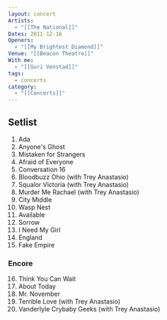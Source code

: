 ```yaml
---
layout: concert
Artists:
  - "[[The National]]"
Dates: 2011-12-16
Openers:
  - "[[My Brightest Diamond]]"
Venue: "[[Beacon Theatre]]"
With me:
  - "[[Guri Venstad]]"
tags:
  - concerts
category:
  - "[[Concerts]]"
---
```


## Setlist

1. Ada
2. Anyone's Ghost
3. Mistaken for Strangers
4. Afraid of Everyone
5. Conversation 16
6. Bloodbuzz Ohio (with Trey Anastasio)
7. Squalor Victoria (with Trey Anastasio)
8. Murder Me Rachael (with Trey Anastasio)
9. City Middle
10. Wasp Nest
11. Available
12. Sorrow
13. I Need My Girl
14. England
15. Fake Empire

### Encore
16. Think You Can Wait
17. About Today
18. Mr. November
19. Terrible Love (with Trey Anastasio)
20. Vanderlyle Crybaby Geeks (with Trey Anastasio)
